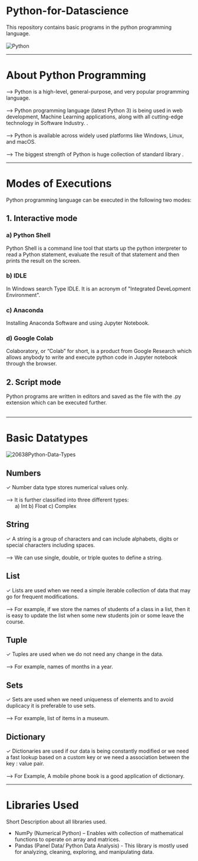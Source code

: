 # Python-for-Datascience
This repository contains basic programs in the python programming language.<br><br>
<img src="https://media3.giphy.com/media/coxQHKASG60HrHtvkt/giphy.gif?cid=790b7611dkgau1ujakt3igpplm9r0nkfvams42q5y263yifr&ep=v1_gifs_search&rid=giphy.gif&ct=g" title="Python Gif" alt="Python">

---

<centre><h1>About Python Programming</h1></centre>
--> Python is a high-level, general-purpose, and very popular programming language.<br><br>
--> Python programming language (latest Python 3) is being used in web development, Machine Learning applications, along with all cutting-edge technology in Software Industry.
.<br><br>
--> Python is available across widely used platforms like Windows, Linux, and macOS.<br><br>
--> The biggest strength of Python is huge collection of standard library .<br>

---

<h1>Modes of Executions</h1>
Python programming language can be executed in the following two modes:
<h2>1. Interactive mode</h2>
<h3>a) Python Shell</h3>
Python Shell is a command line tool that starts up the python interpreter to read a Python statement, 
evaluate the result of that statement and then prints the result on the screen.<br>
<h3>b) IDLE</h3>
In Windows search Type IDLE. It is an acronym of "Integrated DeveLopment Environment".<br>
<h3>c) Anaconda</h3>
Installing Anaconda Software and using Jupyter Notebook.<br>
<h3>d) Google Colab</h3>
Colaboratory, or “Colab” for short, is a product from Google Research which allows anybody to write and execute python code in Jupyter notebook through the browser.<br>

<h2>2. Script mode</h2>
Python programs are written in editors and saved as the file with the .py extension which can be executed further. <br>
<br>

---

<h1>Basic Datatypes</h1>

![20638Python-Data-Types](https://github.com/madhurimarawat/Python-for-Datascience/assets/105432776/62c5b8d2-21f1-4515-9b8a-8acf12ea1a58)

<h2> Numbers</h2>
✓ Number data type stores numerical values only.<br><br>
--> It is further classified into three different types: <br>
&nbsp   &nbsp &nbsp   a) Int  b) Float  c) Complex
<h2>String</h2>
✓ A string is a group of characters and can include alphabets, digits or special characters including 
spaces.<br><br>
--> We can use single, double, or triple quotes to define a string.
<h2>List</h2>
✓ Lists are used when we need a simple iterable collection of data that may go for frequent modifications.<br><br>
--> For example, if we store the names of students of a class in a list, then it is easy to update the list when 
some new students join or some leave the course.
<h2>Tuple</h2>
✓ Tuples are used when we do not need any change in the data.<br><br>
--> For example, names of months in a year.
<h2>Sets</h2>
✓ Sets are used when we need uniqueness of elements and to avoid duplicacy it is preferable to use sets.<br><br>
--> For example, list of items in a museum.
<h2>Dictionary</h2>
✓ Dictionaries are used if our data is being constantly modified or we need a fast lookup based on a custom 
key or we need a association between the key : value pair.<br><br>
--> For Example, A mobile phone book is a good application of dictionary.

---

<h1>Libraries Used</h1>
<p>Short Description about all libraries used.</p>
<ul>
<li>NumPy (Numerical Python) – Enables with collection of mathematical functions
to operate on array and matrices. </li>
  <li>Pandas (Panel Data/ Python Data Analysis) - This library is mostly used for analyzing,
cleaning, exploring, and manipulating data.</li>
  
</ul>
